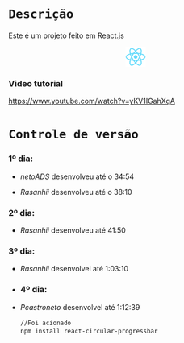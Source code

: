 # `Descrição`

Este é um projeto feito em React.js

<div style="display: flex; flex-wrap: wrap; justify-content: center;">
  <img title="React" alt="React" height="40" src="https://raw.githubusercontent.com/devicons/devicon/master/icons/react/react-original.svg">
</div>

### Video tutorial
https://www.youtube.com/watch?v=yKV1IGahXqA

# `Controle de versão` 

### 1º dia:

- *netoADS* desenvolveu até o 34:54

- *Rasanhii* desenvolveu até o 38:10

### 2º dia:

- *Rasanhii* desenvolveu até 41:50

### 3º dia:

- *Rasanhii* desenvolvel até 1:03:10

- ### 4º dia:

- *Pcastroneto* desenvolvel até 1:12:39
  ```
  //Foi acionado
  npm install react-circular-progressbar
  ```

